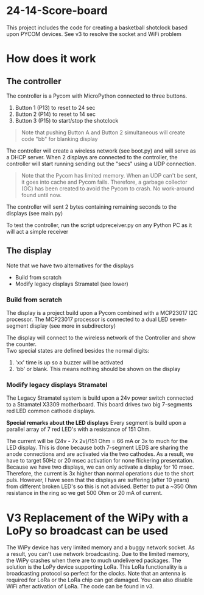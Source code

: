 # 24-14-Score-board

This project includes the code for creating a basketball shotclock based upon PYCOM devices.
See v3 to resolve the socket and WiFi problem

# How does it work
## The controller
The controller is a Pycom with MicroPython connected to three buttons.
1. Button 1 (P13) to reset to 24 sec
2. Button 2 (P14) to reset to 14 sec
3. Button 3 (P15) to start/stop the shotclock
> Note that pushing Button A and Button 2 simultaneous will create code "bb" for blanking display

The controller will create a wireless network (see boot.py) and will serve as a DHCP server.
When 2 displays are connected to the controller, the controller will start running sending out the "secs" using a UDP connection.

> Note that the Pycom has limited memory.  When an UDP can't be sent, it goes into cache and Pycom fails.  Therefore, a garbage collector (GC) has been created to avoid the Pycom to crash. No work-around found until now.

The controller will sent 2 bytes containing remaining seconds to the displays (see main.py)

To test the controller, run the script udpreceiver.py on any Python PC as it will act a simple receiver

## The display
Note that we have two alternatives for the displays
- Build from scratch
- Modify legacy displays Stramatel (see lower)

### Build from scratch
The display is a project build upon a Pycom combined with a MCP23017 I2C processor.
The MCP23017 processor is connected to a dual LED seven-segment display (see more in subdirectory)

The display will connect to the wireless network of the Controller and show the counter.  
Two special states are defined besides the normal digits:
1. 'xx' time is up so a buzzer will be activated
2. 'bb' or blank.  This means nothing should be shown on the display

### Modify legacy displays Stramatel
The Legacy Stramatel system is build upon a 24v power switch connected to a Stramatel X3309 motherboard.  This board drives two big 7-segments red LED common cathode displays.

**Special remarks about the LED displays**
Every segment is build upon a parallel array of 7 red LED's with a resistance of 151 Ohm.  

The current will be (24v - 7x 2v)/151 Ohm = 66 mA or 3x to much for the LED display.  This is done because both 7-segment LEDS are sharing the anode connections and are activated via the two cathodes.  As a result, we have to target 50Hz or 20 msec activation for none flickering presentation.  Because we have two displays, we can only activate a display for 10 msec.  Therefore, the current is 3x higher than normal operations due to the short puls.  However, I have seen that the displays are suffering (after 10 years) from different broken LED's so this is not advised.  Better to put a ~350 Ohm resistance in the ring so we get 500 Ohm or 20 mA of current. 

# V3 Replacement of the WiPy with a LoPy so broadcast can be used
The WiPy device has very limited memory and a buggy network socket.  As a result, you can't use network broadcasting.  Due to the limited memory, the WiPy crashes when there are to much undelivered packages.
The solution is the LoPy device supporting LoRa.  This LoRa functionality is a broadcasting protocol so perfect for the clocks.  Note that an antenna is required for LoRa or the LoRa chip can get damaged. You can also disable WiFi after activation of LoRa. The code can be found in v3.
